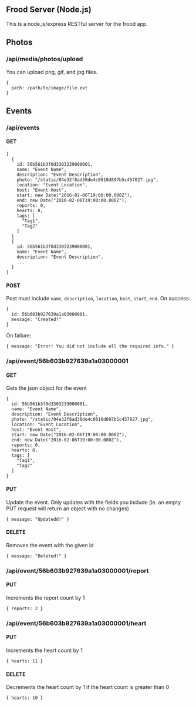 Frood Server (Node.js)
----------------------

This is a node.js/express RESTful server for the frood app.

## Photos
### /api/media/photos/upload
You can upload png, gif, and jpg files.
```
{
  path: /path/to/image/file.ext
}
```

## Events
### /api/events
#### GET
```
[
  {
    id: 56b561b3f0d3303239000001,
    name: "Event Name",
    description: "Event Description",
    photo: "/static/04e32f8ad30de4c0010d897b5c457027.jpg",
    location: "Event Location",
    host: "Event Host",
    start: new Date("2016-02-06T19:00:00.000Z"),
    end: new Date("2016-02-06T19:00:00.000Z"),
    reports: 0,
    hearts: 0,
    tags: [
      "Tag1",
      "Tag2"
    ]
  }
  {
    id: 56b561b3f0d3303239000001,
    name: "Event Name",
    description: "Event Description",
    ...
  }
]
```

#### POST
Post must include `name`, `description`, `location`, `host`, `start`, `end`. On success:
```
{
  id: 56b603b927639a1a03000001,
  message: "Created!"
}
```
On failure:
```
{ message: "Error! You did not include all the required info." }
```

### /api/event/56b603b927639a1a03000001

#### GET
Gets the json object for the event
```
{
  id: 56b561b3f0d3303239000001,
  name: "Event Name",
  description: "Event Description",
  photo: "/static/04e32f8ad30de4c0010d897b5c457027.jpg",
  location: "Event Location",
  host: "Event Host",
  start: new Date("2016-02-06T19:00:00.000Z"),
  end: new Date("2016-02-06T19:00:00.000Z"),
  reports: 0,
  hearts: 0,
  tags: [
    "Tag1",
    "Tag2"
  ]
}
```

#### PUT
Update the event. Only updates with the fields you include (ie. an empty PUT
request will return an object with no changes)
```
{ message: "Updatedd!" }
```

#### DELETE
Removes the event with the given id
```
{ message: "Deleted!" }
```

### /api/event/56b603b927639a1a03000001/report
#### PUT
Increments the report count by 1
```
{ reports: 2 }
```

### /api/event/56b603b927639a1a03000001/heart
#### PUT
Increments the heart count by 1
```
{ hearts: 11 }
```

#### DELETE
Decrements the heart count by 1 if the heart count is greater than 0
```
{ hearts: 10 }
```
